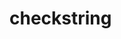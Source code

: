 
<!-- README.md is generated from README.Rmd. Please edit that file -->

# checkstring

<!-- badges: start -->

<!-- badges: end -->
